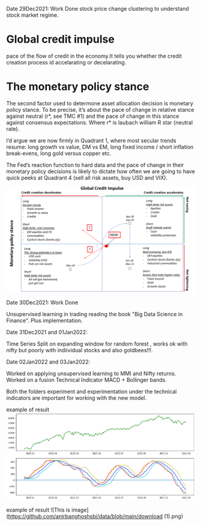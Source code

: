 Date 29Dec2021: 
Work Done
stock price change clustering to understand stock market regime.

# Global credit impulse
pace of the flow of credit in the economy.It tells you whether the credit creation process id accelarating or decelarating.

# The monetary policy stance

The second factor used to determone asset allocation decision is monetary policy stance. To be precise, it’s about the pace of change in relative stance against neutral (r*, see TMC #1) and the pace of change in this stance against consensus expectations.
Where r* is laubach william R star (neutral rate).

I’d argue we are now firmly in Quadrant 1, where most secular trends resume: long growth vs value, DM vs EM, long fixed income / short inflation break-evens, long gold versus copper etc.

The Fed’s reaction function to hard data and the pace of change in their monetary policy decisions is likely to dictate how often we are going to have quick peeks at Quadrant 4 (sell all risk assets, buy USD and VIX).


![This is image](https://github.com/anirbanghoshsbi/data/blob/main/image.png)

Date 30Dec2021: 
Work Done

Unsupervised learning in trading reading the book "Big Data Science in Finance". Plus implementation.

Date 31Dec2021 and 01Jan2022:

Time Series Split on expanding window for random forest , works ok with nifty but poorly with indiividual stocks and also goldbees!!!.

Date 02Jan2022 and 03Jan2022:

Worked on applying unsupervised learning to MMI and Nifty returns.
Worked on a fusion Technical Indicator MACD + Bollinger bands.

Both the folders experiment and experimentation under the technical indicators are important for working with the new model.

example of result
![This is image](https://github.com/anirbanghoshsbi/data/blob/main/download.png)

example of result
![This is image](https://github.com/anirbanghoshsbi/data/blob/main/download (1).png)
